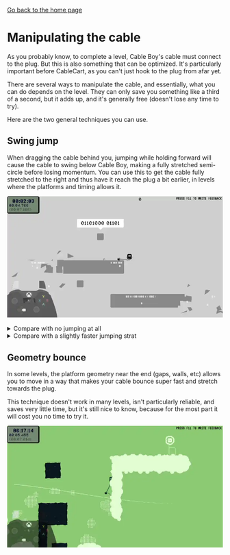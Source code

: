 [Go back to the home page](https://github.com/Doublevil/scbspeedrun)

# Manipulating the cable

As you probably know, to complete a level, Cable Boy's cable must connect to the plug. But this is also something that can be optimized. It's particularly important before CableCart, as you can't just hook to the plug from afar yet.

There are several ways to manipulate the cable, and essentially, what you can do depends on the level. They can only save you something like a third of a second, but it adds up, and it's generally free (doesn't lose any time to try).

Here are the two general techniques you can use.

## Swing jump

When dragging the cable behind you, jumping while holding forward will cause the cable to swing below Cable Boy, making a fully stretched semi-circle before losing momentum. You can use this to get the cable fully stretched to the right and thus have it reach the plug a bit earlier, in levels where the platforms and timing allows it.

![gif](https://github.com/Doublevil/scbspeedrun/blob/main/media/tech/CableManipulation_SwingJump.webp)

<details>
  <summary>Compare with no jumping at all</summary>
  
![gif](https://github.com/Doublevil/scbspeedrun/blob/main/media/tech/CableManipulation_NoJump.webp)
</details>

<details>
  <summary>Compare with a slightly faster jumping strat</summary>
  
![gif](https://github.com/Doublevil/scbspeedrun/blob/main/media/tech/CableManipulation_JumpFromAbove.webp)
</details>

## Geometry bounce

In some levels, the platform geometry near the end (gaps, walls, etc) allows you to move in a way that makes your cable bounce super fast and stretch towards the plug.

This technique doesn't work in many levels, isn't particularly reliable, and saves very little time, but it's still nice to know, because for the most part it will cost you no time to try it.

![gif](https://github.com/Doublevil/scbspeedrun/blob/main/media/tech/CableManipulation_Bounce.webp)
